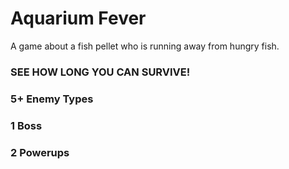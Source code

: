 # Aquarium Fever

A game about a fish pellet who is running away from hungry fish.

### SEE HOW LONG YOU CAN SURVIVE!

### 5+ Enemy Types

### 1 Boss

### 2 Powerups
